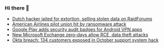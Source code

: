 ### Hi there 👋

<!--START_SECTION:feed-->
* [Dutch hacker jailed for extortion, selling stolen data on RaidForums](https://www.bleepingcomputer.com/news/security/dutch-hacker-jailed-for-extortion-selling-stolen-data-on-raidforums/)
* [American Airlines pilot union hit by ransomware attack](https://www.bleepingcomputer.com/news/security/american-airlines-pilot-union-hit-by-ransomware-attack/)
* [Google Play adds security audit badges for Android VPN apps](https://www.bleepingcomputer.com/news/security/google-play-adds-security-audit-badges-for-android-vpn-apps/)
* [New Microsoft Exchange zero-days allow RCE, data theft attacks](https://www.bleepingcomputer.com/news/microsoft/new-microsoft-exchange-zero-days-allow-rce-data-theft-attacks/)
* [Okta breach: 134 customers exposed in October support system hack](https://www.bleepingcomputer.com/news/security/okta-breach-134-customers-exposed-in-october-support-system-hack/)
<!--END_SECTION:feed-->

<!--
**frankenk/frankenk** is a ✨ _special_ ✨ repository because its `README.md` (this file) appears on your GitHub profile.

Here are some ideas to get you started:

- 🔭 I’m currently working on ...
- 🌱 I’m currently learning ...
- 👯 I’m looking to collaborate on ...
- 🤔 I’m looking for help with ...
- 💬 Ask me about ...
- 📫 How to reach me: ...
- 😄 Pronouns: ...
- ⚡ Fun fact: ...
-->



